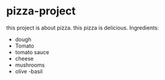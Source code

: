 # pizza-project
this project is about pizza. this pizza is delicious.
Ingredients:
- dough
- Tomato
- tomato sauce
- cheese
- mushrooms
- olive
-basil